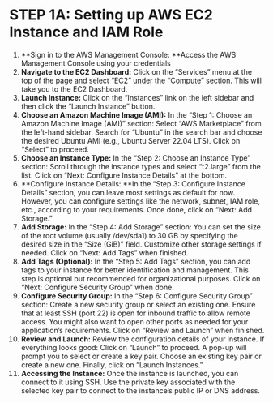 # STEP 1A: Setting up AWS EC2 Instance and IAM Role
1. **Sign in to the AWS Management Console: **Access the AWS Management Console using your credentials
2. **Navigate to the EC2 Dashboard:** Click on the “Services” menu at the top of the page and select “EC2” under the “Compute” section. This will take you to the EC2 Dashboard.
3. **Launch Instance:** Click on the “Instances” link on the left sidebar and then click the “Launch Instance” button.
4. **Choose an Amazon Machine Image (AMI):** In the “Step 1: Choose an Amazon Machine Image (AMI)” section:
Select “AWS Marketplace” from the left-hand sidebar.
Search for “Ubuntu” in the search bar and choose the desired Ubuntu AMI (e.g., Ubuntu Server 22.04 LTS).
Click on “Select” to proceed.
5. **Choose an Instance Type:** In the “Step 2: Choose an Instance Type” section:
Scroll through the instance types and select “t2.large” from the list.
Click on “Next: Configure Instance Details” at the bottom.
6. **Configure Instance Details: **In the “Step 3: Configure Instance Details” section, you can leave most settings as default for now. However, you can configure settings like the network, subnet, IAM role, etc., according to your requirements.
Once done, click on “Next: Add Storage.”
7. **Add Storage:** In the “Step 4: Add Storage” section:
You can set the size of the root volume (usually /dev/sda1) to 30 GB by specifying the desired size in the “Size (GiB)” field.
Customize other storage settings if needed.
Click on “Next: Add Tags” when finished.
8. **Add Tags (Optional):** In the “Step 5: Add Tags” section, you can add tags to your instance for better identification and management. This step is optional but recommended for organizational purposes.
Click on “Next: Configure Security Group” when done.
9. **Configure Security Group:** In the “Step 6: Configure Security Group” section:
Create a new security group or select an existing one.
Ensure that at least SSH (port 22) is open for inbound traffic to allow remote access.
You might also want to open other ports as needed for your application’s requirements.
Click on “Review and Launch” when finished.
10. **Review and Launch:** Review the configuration details of your instance. If everything looks good:
Click on “Launch” to proceed.
A pop-up will prompt you to select or create a key pair. Choose an existing key pair or create a new one.
Finally, click on “Launch Instances.”
11. **Accessing the Instance:** Once the instance is launched, you can connect to it using SSH. Use the private key associated with the selected key pair to connect to the instance’s public IP or DNS address.
